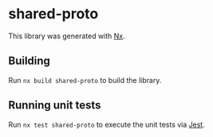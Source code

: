 # shared-proto

This library was generated with [Nx](https://nx.dev).

## Building

Run `nx build shared-proto` to build the library.

## Running unit tests

Run `nx test shared-proto` to execute the unit tests via [Jest](https://jestjs.io).
